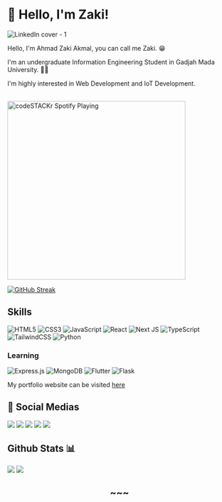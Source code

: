 # 👋 Hello, I'm Zaki!

![LinkedIn cover - 1](https://user-images.githubusercontent.com/87590846/229348525-b3718094-a81d-4e45-9bf6-4f17c65c434c.png)

Hello, I'm Ahmad Zaki Akmal, you can call me Zaki. 😁

I'm an undergraduate Information Engineering Student in Gadjah Mada University. 👨‍🎓

I'm highly interested in Web Development and IoT Development.


<br>
<div align="left">
  <a href="https://open.spotify.com/user/ahmadzaki2975"><img src="https://novatorem-ahmadzaki2975.vercel.app/api/spotify/?background_&border_color=ffffff" alt="codeSTACKr    Spotify Playing" width="400" /></a>
  
  [![GitHub Streak](https://streak-stats.demolab.com?user=ahmadzaki2975&theme=rising-sun&border_radius=5&date_format=j%20M%5B%20Y%5D)](https://git.io/streak-stats)
  
</div>

## Skills

![HTML5](https://img.shields.io/badge/html5-%23E34F26.svg?style=for-the-badge&logo=html5&logoColor=white)
![CSS3](https://img.shields.io/badge/css3-%231572B6.svg?style=for-the-badge&logo=css3&logoColor=white)
![JavaScript](https://img.shields.io/badge/javascript-%23323330.svg?style=for-the-badge&logo=javascript&logoColor=%23F7DF1E)
![React](https://img.shields.io/badge/react-%2320232a.svg?style=for-the-badge&logo=react&logoColor=%2361DAFB)
![Next JS](https://img.shields.io/badge/Next-black?style=for-the-badge&logo=next.js&logoColor=white)
![TypeScript](https://img.shields.io/badge/typescript-%23007ACC.svg?style=for-the-badge&logo=typescript&logoColor=white)
![TailwindCSS](https://img.shields.io/badge/tailwindcss-%2338B2AC.svg?style=for-the-badge&logo=tailwind-css&logoColor=white)
![Python](https://img.shields.io/badge/python-3670A0?style=for-the-badge&logo=python&logoColor=ffdd54)


### Learning

![Express.js](https://img.shields.io/badge/express.js-%23404d59.svg?style=for-the-badge&logo=express&logoColor=%2361DAFB)
![MongoDB](https://img.shields.io/badge/MongoDB-%234ea94b.svg?style=for-the-badge&logo=mongodb&logoColor=white)
![Flutter](https://img.shields.io/badge/Flutter-%2302569B.svg?style=for-the-badge&logo=Flutter&logoColor=white)
![Flask](https://img.shields.io/badge/flask-%23000.svg?style=for-the-badge&logo=flask&logoColor=white)

My portfolio website can be visited [here](https://ahmadzaki.vercel.app)


## 📮 Social Medias 
[<img src="https://img.shields.io/badge/Instagram-E4405F?style=for-the-badge&logo=instagram&logoColor=white">](https://instagram.com/ahmad._.zaki)
[<img src="https://img.shields.io/badge/Facebook-1877F2?style=for-the-badge&logo=facebook&logoColor=white">](https://www.facebook.com/profile.php?id=100014631301571)
[<img src="https://img.shields.io/badge/LinkedIn-0077B5?style=for-the-badge&logo=linkedin&logoColor=white">](https://www.linkedin.com/in/ahmad-zaki-akmal)
[<img src="https://img.shields.io/badge/Gmail-D14836?style=for-the-badge&logo=gmail&logoColor=white">](mailto:ahmadzaki2975@gmail.com)
[<img src="https://img.shields.io/badge/UGM.mail-073C64?style=for-the-badge&logo=gmail&logoColor=FDCB2C&">](mailto:ahmad.zaki.akmal@mail.ugm.ac.id)

<h2>Github Stats 📊</h2>
  <p>  
    <!--     ## Github Stats 📊 -->
    <img src="https://github-readme-stats.vercel.app/api/top-langs/?username=ahmadzaki2975&langs_count=10&theme=tokyonight&card_height=150px&layout=compact&card_width=250px">
    <img src="https://github-readme-stats.vercel.app/api?username=ahmadzaki2975&theme=tokyonight&card_height=150px&hide=issues,">
    <!--<img src="https://activity-graph.herokuapp.com/graph?username=ahmadzaki2975&theme=react-dark"> -->
</p>




  
<h2 align="center">~~~</h2>



<!--
  made, December 2021
-->

